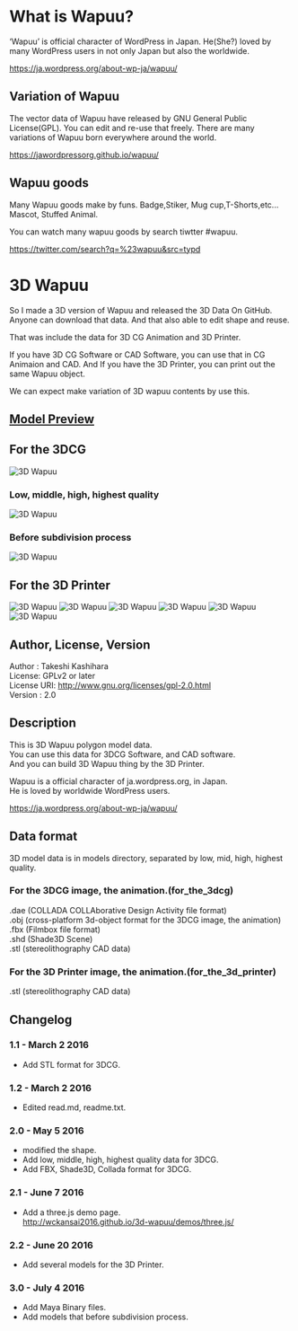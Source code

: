 # What is Wapuu?
‘Wapuu’ is official character of WordPress in Japan.
He(She?) loved by many WordPress users in not only Japan but also the worldwide.

https://ja.wordpress.org/about-wp-ja/wapuu/


## Variation of Wapuu
The vector data of Wapuu have released by GNU General Public License(GPL).
You can edit and re-use that freely.
There are many variations of Wapuu born everywhere around the world.

https://jawordpressorg.github.io/wapuu/

## Wapuu goods
Many Wapuu goods make by funs.
Badge,Stiker, Mug cup,T-Shorts,etc...
Mascot, Stuffed Animal.

You can watch many wapuu goods by search tiwtter #wapuu.

https://twitter.com/search?q=%23wapuu&src=typd

# 3D Wapuu
So I made a 3D version of Wapuu and released the 3D Data On GitHub.
Anyone can download that data.
And that also able to edit shape and reuse.

That was include the data for 3D CG Animation and 3D Printer.

If you have 3D CG Software or CAD Software, you can use that in CG Animaion and CAD.
And If you have the 3D Printer, you can print out the same Wapuu object.

We can expect make variation of 3D wapuu contents by use this.

## [Model Preview](./models/for_the_3dcg/mid_quality/stl/wapuu_mid.stl)  
## For the 3DCG
![3D Wapuu](./images/wapuu_render_1.png)
### Low, middle, high, highest quality
![3D Wapuu](./images/wapuu_wire.png)
### Before subdivision process
![3D Wapuu](./images/wapuu_subdiv.png)

## For the 3D Printer
![3D Wapuu](./images/wapuu_render_2.png)
![3D Wapuu](./images/wapuu_3d_printer_1.jpg)
![3D Wapuu](./images/wapuu_3d_printer_2.jpg)
![3D Wapuu](./images/wapuu_3d_printer_3.jpg)
![3D Wapuu](./images/wapuu_original.jpg)
![3D Wapuu](./images/wapuu_trophy.jpg)

## Author, License, Version
Author : Takeshi Kashihara  
License: GPLv2 or later  
License URI: http://www.gnu.org/licenses/gpl-2.0.html  
Version : 2.0

## Description
This is 3D Wapuu polygon model data.  
You can use this data for 3DCG Software, and CAD software.  
And you can build 3D Wapuu thing by the 3D Printer.  

Wapuu is a official character of ja.wordpress.org, in Japan.  
He is loved by worldwide WordPress users.  

https://ja.wordpress.org/about-wp-ja/wapuu/  

## Data format
3D model data is in models directory, separated by low, mid, high, highest quality.  
### For the 3DCG image, the animation.(for_the_3dcg)
.dae (COLLADA COLLAborative Design Activity file format)  
.obj (cross-platform 3d-object format for the 3DCG image, the animation)  
.fbx (Filmbox file format)  
.shd (Shade3D Scene)  
.stl (stereolithography CAD data)  

### For the 3D Printer image, the animation.(for_the_3d_printer)
.stl (stereolithography CAD data)  


## Changelog  
### 1.1 - March 2 2016
* Add STL format for 3DCG.  

### 1.2 - March 2 2016
* Edited read.md, readme.txt.  

### 2.0 - May 5 2016
* modified the shape.  
* Add low, middle, high, highest quality data for 3DCG.  
* Add FBX, Shade3D, Collada format for 3DCG.  

### 2.1 - June 7 2016
* Add a three.js demo page.  
http://wckansai2016.github.io/3d-wapuu/demos/three.js/

### 2.2 - June 20 2016
* Add several models for the 3D Printer. 

### 3.0 - July 4 2016
* Add Maya Binary files.
* Add models that before subdivision process.  

